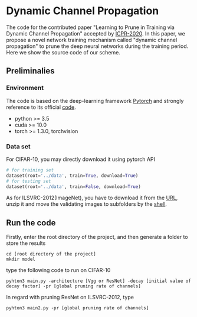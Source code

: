 # Dynamic Channel Propagation
The code for the contributed paper "Learning to Prune in Training via Dynamic Channel Propagation" accepted by [ICPR-2020](https://www.micc.unifi.it/icpr2020/). In this paper, we propose a novel network training mechanism called "dynamic channel propagation" to prune the deep neural networks during the training period. Here we show the source code of our scheme.
## Preliminalies
### Environment
The code is based on the deep-learning framework [Pytorch](https://pytorch.org/) and strongly reference to its official [code](https://github.com/pytorch/examples). 
* python >= 3.5
* cuda >= 10.0
* torch >= 1.3.0, torchvision
### Data set
For CIFAR-10, you may directly download it using pytorch API
```python
# for training set
dataset(root='../data', train=True, download=True)
# for testing set
dataset(root='../data', train=False, download=True)
```
As for ILSVRC-2012(ImageNet), you have to download it from the [URL](http://image-net.org/challenges/LSVRC/2012/index), unzip it and move the validating images to subfolders by the [shell](https://raw.githubusercontent.com/soumith/imagenetloader.torch/master/valprep.sh).

## Run the code
Firstly, enter the root directory of the project, and then generate a folder to store the results
```
cd [root directory of the project]
mkdir model
```
type the following code to run on CIFAR-10
```
pyhton3 main.py -architecture [Vgg or ResNet] -decay [initial value of decay factor] -pr [global pruning rate of channels]
```
In regard with pruning ResNet on ILSVRC-2012, type
```
pyhton3 main2.py -pr [global pruning rate of channels]
```

